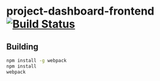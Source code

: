 # project-dashboard-frontend [![Build Status](https://travis-ci.com/glo2003/project-dashboard-frontend.svg?token=zqwddKMQJPuA81LVyJfq&branch=master)](https://travis-ci.com/glo2003/project-dashboard-frontend)
## Building

```sh
npm install -g webpack
npm install
webpack
```
